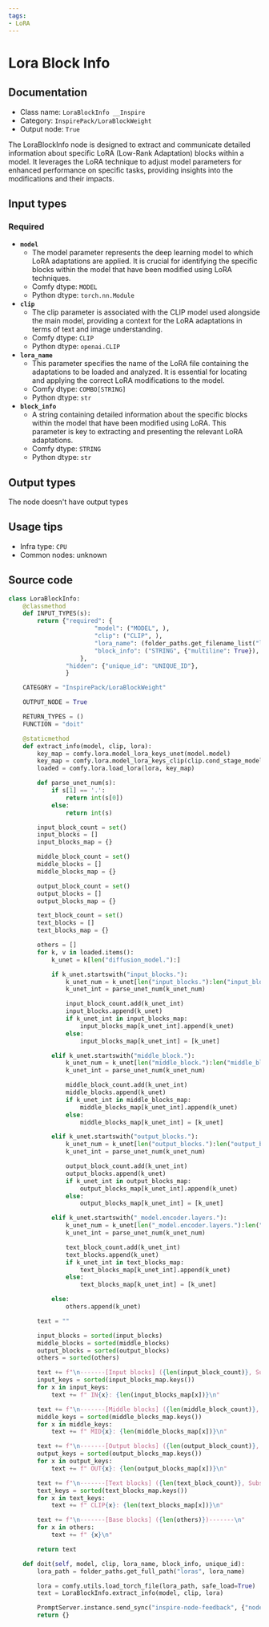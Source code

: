 ```yaml
---
tags:
- LoRA
---
```


# Lora Block Info
## Documentation
- Class name: `LoraBlockInfo __Inspire`
- Category: `InspirePack/LoraBlockWeight`
- Output node: `True`

The LoraBlockInfo node is designed to extract and communicate detailed information about specific LoRA (Low-Rank Adaptation) blocks within a model. It leverages the LoRA technique to adjust model parameters for enhanced performance on specific tasks, providing insights into the modifications and their impacts.
## Input types
### Required
- **`model`**
    - The model parameter represents the deep learning model to which LoRA adaptations are applied. It is crucial for identifying the specific blocks within the model that have been modified using LoRA techniques.
    - Comfy dtype: `MODEL`
    - Python dtype: `torch.nn.Module`
- **`clip`**
    - The clip parameter is associated with the CLIP model used alongside the main model, providing a context for the LoRA adaptations in terms of text and image understanding.
    - Comfy dtype: `CLIP`
    - Python dtype: `openai.CLIP`
- **`lora_name`**
    - This parameter specifies the name of the LoRA file containing the adaptations to be loaded and analyzed. It is essential for locating and applying the correct LoRA modifications to the model.
    - Comfy dtype: `COMBO[STRING]`
    - Python dtype: `str`
- **`block_info`**
    - A string containing detailed information about the specific blocks within the model that have been modified using LoRA. This parameter is key to extracting and presenting the relevant LoRA adaptations.
    - Comfy dtype: `STRING`
    - Python dtype: `str`
## Output types
The node doesn't have output types
## Usage tips
- Infra type: `CPU`
- Common nodes: unknown


## Source code
```python
class LoraBlockInfo:
    @classmethod
    def INPUT_TYPES(s):
        return {"required": {
                        "model": ("MODEL", ),
                        "clip": ("CLIP", ),
                        "lora_name": (folder_paths.get_filename_list("loras"), ),
                        "block_info": ("STRING", {"multiline": True}),
                    },
                "hidden": {"unique_id": "UNIQUE_ID"},
                }

    CATEGORY = "InspirePack/LoraBlockWeight"

    OUTPUT_NODE = True

    RETURN_TYPES = ()
    FUNCTION = "doit"

    @staticmethod
    def extract_info(model, clip, lora):
        key_map = comfy.lora.model_lora_keys_unet(model.model)
        key_map = comfy.lora.model_lora_keys_clip(clip.cond_stage_model, key_map)
        loaded = comfy.lora.load_lora(lora, key_map)

        def parse_unet_num(s):
            if s[1] == '.':
                return int(s[0])
            else:
                return int(s)

        input_block_count = set()
        input_blocks = []
        input_blocks_map = {}

        middle_block_count = set()
        middle_blocks = []
        middle_blocks_map = {}

        output_block_count = set()
        output_blocks = []
        output_blocks_map = {}

        text_block_count = set()
        text_blocks = []
        text_blocks_map = {}

        others = []
        for k, v in loaded.items():
            k_unet = k[len("diffusion_model."):]

            if k_unet.startswith("input_blocks."):
                k_unet_num = k_unet[len("input_blocks."):len("input_blocks.")+2]
                k_unet_int = parse_unet_num(k_unet_num)

                input_block_count.add(k_unet_int)
                input_blocks.append(k_unet)
                if k_unet_int in input_blocks_map:
                    input_blocks_map[k_unet_int].append(k_unet)
                else:
                    input_blocks_map[k_unet_int] = [k_unet]

            elif k_unet.startswith("middle_block."):
                k_unet_num = k_unet[len("middle_block."):len("middle_block.")+2]
                k_unet_int = parse_unet_num(k_unet_num)

                middle_block_count.add(k_unet_int)
                middle_blocks.append(k_unet)
                if k_unet_int in middle_blocks_map:
                    middle_blocks_map[k_unet_int].append(k_unet)
                else:
                    middle_blocks_map[k_unet_int] = [k_unet]

            elif k_unet.startswith("output_blocks."):
                k_unet_num = k_unet[len("output_blocks."):len("output_blocks.")+2]
                k_unet_int = parse_unet_num(k_unet_num)

                output_block_count.add(k_unet_int)
                output_blocks.append(k_unet)
                if k_unet_int in output_blocks_map:
                    output_blocks_map[k_unet_int].append(k_unet)
                else:
                    output_blocks_map[k_unet_int] = [k_unet]

            elif k_unet.startswith("_model.encoder.layers."):
                k_unet_num = k_unet[len("_model.encoder.layers."):len("_model.encoder.layers.")+2]
                k_unet_int = parse_unet_num(k_unet_num)

                text_block_count.add(k_unet_int)
                text_blocks.append(k_unet)
                if k_unet_int in text_blocks_map:
                    text_blocks_map[k_unet_int].append(k_unet)
                else:
                    text_blocks_map[k_unet_int] = [k_unet]

            else:
                others.append(k_unet)

        text = ""

        input_blocks = sorted(input_blocks)
        middle_blocks = sorted(middle_blocks)
        output_blocks = sorted(output_blocks)
        others = sorted(others)

        text += f"\n-------[Input blocks] ({len(input_block_count)}, Subs={len(input_blocks)})-------\n"
        input_keys = sorted(input_blocks_map.keys())
        for x in input_keys:
            text += f" IN{x}: {len(input_blocks_map[x])}\n"

        text += f"\n-------[Middle blocks] ({len(middle_block_count)}, Subs={len(middle_blocks)})-------\n"
        middle_keys = sorted(middle_blocks_map.keys())
        for x in middle_keys:
            text += f" MID{x}: {len(middle_blocks_map[x])}\n"

        text += f"\n-------[Output blocks] ({len(output_block_count)}, Subs={len(output_blocks)})-------\n"
        output_keys = sorted(output_blocks_map.keys())
        for x in output_keys:
            text += f" OUT{x}: {len(output_blocks_map[x])}\n"

        text += f"\n-------[Text blocks] ({len(text_block_count)}, Subs={len(text_blocks)})-------\n"
        text_keys = sorted(text_blocks_map.keys())
        for x in text_keys:
            text += f" CLIP{x}: {len(text_blocks_map[x])}\n"

        text += f"\n-------[Base blocks] ({len(others)})-------\n"
        for x in others:
            text += f" {x}\n"

        return text

    def doit(self, model, clip, lora_name, block_info, unique_id):
        lora_path = folder_paths.get_full_path("loras", lora_name)

        lora = comfy.utils.load_torch_file(lora_path, safe_load=True)
        text = LoraBlockInfo.extract_info(model, clip, lora)

        PromptServer.instance.send_sync("inspire-node-feedback", {"node_id": unique_id, "widget_name": "block_info", "type": "text", "data": text})
        return {}

```
